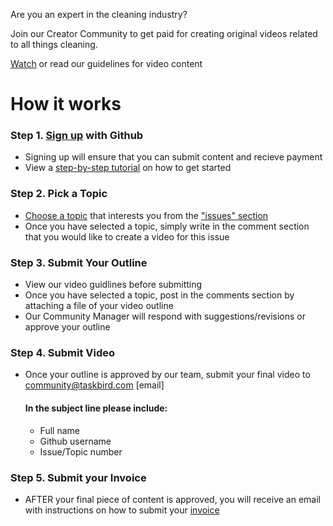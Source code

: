 Are you an expert in the cleaning industry? 

Join our Creator Community to get paid for creating original videos related to all things cleaning.

[Watch](https://www.youtube.com/watch?v=Ylcu_C_3Xas) or read our guidelines for video content 

# How it works 

### **Step 1**. [Sign up](https://github.com/signup?ref_cta=Sign+up&ref_loc=header+logged+out&ref_page=%2F&source=header-home) with Github
- Signing up will ensure that you can submit content and recieve payment 
- View a [step-by-step tutorial](https://www.youtube.com/watch?v=u_hG11mk21c) on how to get started
 
### **Step 2**. Pick a Topic
- [Choose a topic](https://www.youtube.com/watch?v=fhNrAnxripw) that interests you from the ["issues" section](https://github.com/Taskbird/community-content/issues)
- Once you have selected a topic, simply write in the comment section that you would like to create a video for this issue 


### **Step 3**. Submit Your Outline

- View our video guidlines before submitting
- Once you have selected a topic, post in the comments section by attaching a file of your video outline
- Our Community Manager will respond with suggestions/revisions or approve your outline


### **Step 4**. Submit Video

- Once your outline is approved by our team, submit your final video to community@taskbird.com [email]

   #### In the subject line please include:
   - Full name
   - Github username   
   - Issue/Topic number 


### **Step 5**. Submit your Invoice

- AFTER your final piece of content is approved, you will receive an email with instructions on how to submit your [invoice](https://github.com/Taskbird/community-content/blob/main/INVOICE%20TEMPLATE.pdf) 





